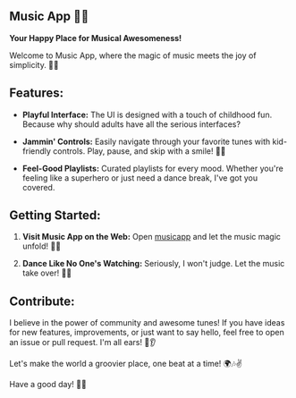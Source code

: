 ## Music App 🚀🎶

**Your Happy Place for Musical Awesomeness!**

Welcome to Music App, where the magic of music meets the joy of simplicity. 🌈✨

## Features:

- **Playful Interface:** The UI is designed with a touch of childhood fun. Because why should adults have all the serious interfaces?

- **Jammin' Controls:** Easily navigate through your favorite tunes with kid-friendly controls. Play, pause, and skip with a smile! 🎸🤘

- **Feel-Good Playlists:** Curated playlists for every mood. Whether you're feeling like a superhero or just need a dance break, I've got you covered.

## Getting Started:

1. **Visit Music App on the Web:**
   Open [musicapp](https://prathmeshpol2004.github.io/MUSIC/) and let the music magic unfold! 🎉🎵

2. **Dance Like No One's Watching:**
   Seriously, I won't judge. Let the music take over! 💃🕺

## Contribute:

I believe in the power of community and awesome tunes! If you have ideas for new features, improvements, or just want to say hello, feel free to open an issue or pull request. I'm all ears! 🙌👂

Let's make the world a groovier place, one beat at a time! 🌍🎶✌️

Have a good day! 🚀🌟

